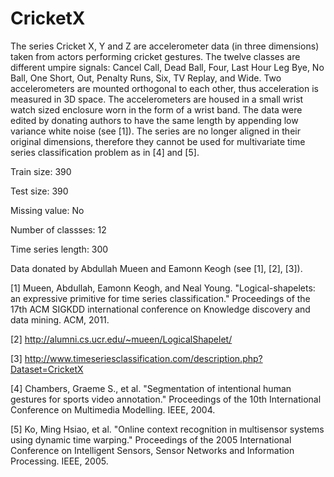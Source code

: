 # CricketX

The series Cricket X, Y and Z are accelerometer data (in three dimensions) taken from actors performing cricket gestures. The twelve classes are different umpire signals: Cancel Call, Dead Ball, Four, Last Hour Leg Bye, No Ball, One Short, Out, Penalty Runs, Six, TV Replay, and Wide. Two accelerometers are mounted orthogonal to each other, thus acceleration is measured in 3D space. The accelerometers are housed in a small wrist watch sized enclosure worn in the form of a wrist band. The data were edited by donating authors to have the same length by appending low variance white noise (see [1]). The series are no longer aligned in their original dimensions, therefore they cannot be used for multivariate time series classification problem as in [4] and [5].

Train size: 390

Test size: 390

Missing value: No

Number of classses: 12

Time series length: 300

Data donated by Abdullah Mueen and Eamonn Keogh (see [1], [2], [3]).

[1] Mueen, Abdullah, Eamonn Keogh, and Neal Young. "Logical-shapelets: an expressive primitive for time series classification." Proceedings of the 17th ACM SIGKDD international conference on Knowledge discovery and data mining. ACM, 2011.

[2] http://alumni.cs.ucr.edu/~mueen/LogicalShapelet/

[3] http://www.timeseriesclassification.com/description.php?Dataset=CricketX

[4] Chambers, Graeme S., et al. "Segmentation of intentional human gestures for sports video annotation." Proceedings of the 10th International Conference on Multimedia Modelling. IEEE, 2004. 

[5] Ko, Ming Hsiao, et al. "Online context recognition in multisensor systems using dynamic time warping." Proceedings of the 2005 International Conference on Intelligent Sensors, Sensor Networks and Information Processing. IEEE, 2005.